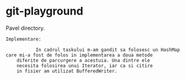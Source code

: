 # git-playground
Pavel directory.

	Implementare:
		
	           In cadrul taskului m-am gandit sa folosesc un HashMap 
	care mi-a fost de folos in implementarea a doua metode
    	diferite de parcurgere a acestuia. Una dintre ele
    	necesita folosirea unui Iterator, iar ca si citire
    	in fisier am utilizat BufferedWriter.